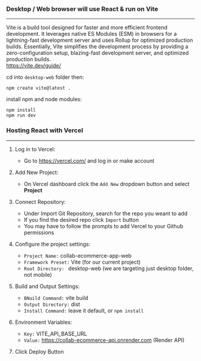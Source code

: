 ### Desktop / Web browser will use React & run on Vite  
---  
Vite is a build tool designed for faster and more efficient frontend development. It leverages native ES Modules (ESM) in browsers for a lightning-fast development server and uses Rollup for optimized production builds. Essentially, Vite simplifies the development process by providing a zero-configuration setup, blazing-fast development server, and optimized production builds.  
https://vite.dev/guide/

cd into `desktop-web` folder then:
```
npm create vite@latest .
```
install npm and node modules:
```
npm install
npm run dev
```


### Hosting React with Vercel  
---  
1. Log in to Vercel:
   - Go to https://vercel.com/ and log in or make account

2. Add New Project:
   - On Vercel dashboard click the `Add New` dropdown button and select **Project**
  
3. Connect Repository:
   - Under Import Git Repository, search for the repo you weant to add
   - If you find the desired repo click `Import` button
   - You may have to follow the prompts to add Vercel to your Github permissions
  
4. Configure the project settings:
   - `Project Name:` collab-ecommerce-app-web
   - `Framework Preset:` Vite  (for our current project)
   - `Root Directory: ` desktop-web (we are targeting just desktop folder, not mobile)
 
5. Build and Output Settings:
   - `BNuild Command:` vite build
   - `Output Directory:` dist
   - `Install Command:` leave it default, or `npm install` 

6. Environment Variables:  
   - `Key:` VITE_API_BASE_URL
   - `Value:` https://collab-ecommerce-api.onrender.com  (Render API)  

7. Click Deploy Button
   
 
